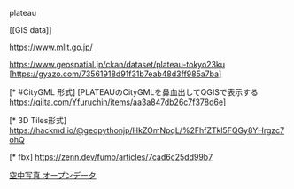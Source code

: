 plateau

[[GIS data]]

https://www.mlit.go.jp/

https://www.geospatial.jp/ckan/dataset/plateau-tokyo23ku
[https://gyazo.com/73561918d91f31b7eab48d3ff985a7ba]

[* #CityGML 形式]
[PLATEAUのCityGMLを鼻血出してQGISで表示する https://qiita.com/Yfuruchin/items/aa3a847db26c7f378d6e]

[* 3D Tiles形式]
https://hackmd.io/@geopythonjp/HkZOmNpqL/%2FhfZTkl5FQGy8YHrgzc7ohQ

[* fbx]
https://zenn.dev/fumo/articles/7cad6c25dd99b7

[空中写真 オープンデータ](http://ecom-plat.jp/19640616-niigata-eq/index.php?gid=10032)